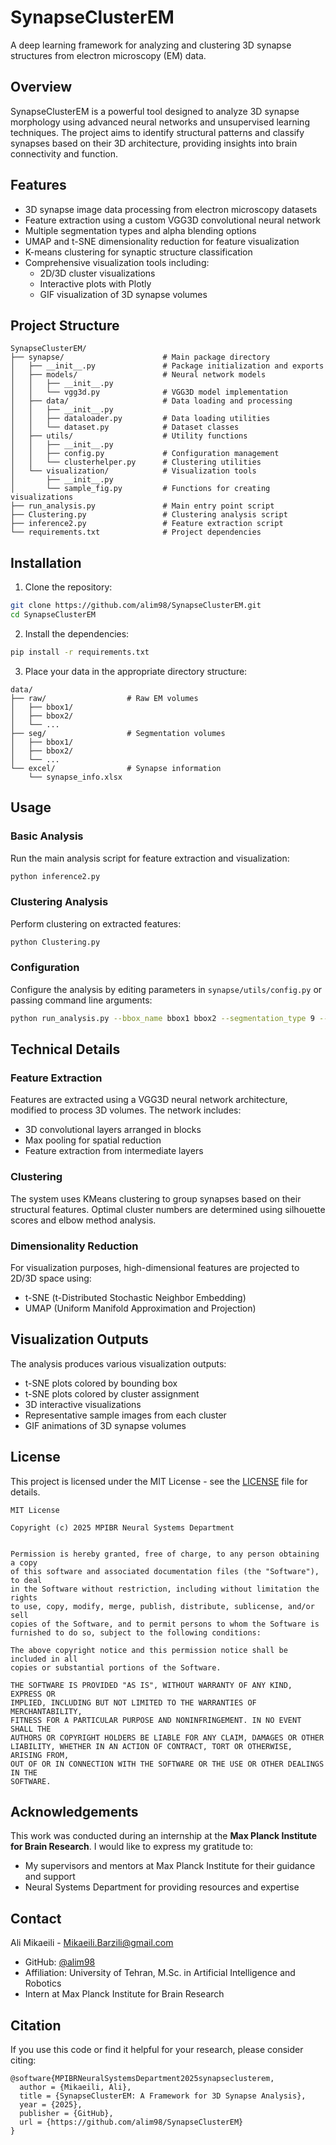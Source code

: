 # SynapseClusterEM

A deep learning framework for analyzing and clustering 3D synapse structures from electron microscopy (EM) data.

## Overview

SynapseClusterEM is a powerful tool designed to analyze 3D synapse morphology using advanced neural networks and unsupervised learning techniques. The project aims to identify structural patterns and classify synapses based on their 3D architecture, providing insights into brain connectivity and function.

## Features

- 3D synapse image data processing from electron microscopy datasets
- Feature extraction using a custom VGG3D convolutional neural network
- Multiple segmentation types and alpha blending options
- UMAP and t-SNE dimensionality reduction for feature visualization
- K-means clustering for synaptic structure classification
- Comprehensive visualization tools including:
  - 2D/3D cluster visualizations
  - Interactive plots with Plotly
  - GIF visualization of 3D synapse volumes

## Project Structure

```
SynapseClusterEM/
├── synapse/                      # Main package directory
│   ├── __init__.py               # Package initialization and exports
│   ├── models/                   # Neural network models
│   │   ├── __init__.py
│   │   └── vgg3d.py              # VGG3D model implementation
│   ├── data/                     # Data loading and processing
│   │   ├── __init__.py
│   │   ├── dataloader.py         # Data loading utilities
│   │   └── dataset.py            # Dataset classes
│   ├── utils/                    # Utility functions
│   │   ├── __init__.py
│   │   ├── config.py             # Configuration management
│   │   └── clusterhelper.py      # Clustering utilities
│   └── visualization/            # Visualization tools
│       ├── __init__.py
│       └── sample_fig.py         # Functions for creating visualizations
├── run_analysis.py               # Main entry point script
├── Clustering.py                 # Clustering analysis script
├── inference2.py                 # Feature extraction script
└── requirements.txt              # Project dependencies
```

## Installation

1. Clone the repository:
```bash
git clone https://github.com/alim98/SynapseClusterEM.git
cd SynapseClusterEM
```

2. Install the dependencies:
```bash
pip install -r requirements.txt
```

3. Place your data in the appropriate directory structure:
```
data/
├── raw/                  # Raw EM volumes
│   ├── bbox1/
│   ├── bbox2/
│   └── ...
├── seg/                  # Segmentation volumes
│   ├── bbox1/
│   ├── bbox2/
│   └── ...
└── excel/                # Synapse information
    └── synapse_info.xlsx
```

## Usage

### Basic Analysis

Run the main analysis script for feature extraction and visualization:

```bash
python inference2.py
```

### Clustering Analysis

Perform clustering on extracted features:

```bash
python Clustering.py
```

### Configuration

Configure the analysis by editing parameters in `synapse/utils/config.py` or passing command line arguments:

```bash
python run_analysis.py --bbox_name bbox1 bbox2 --segmentation_type 9 --alpha 0.5
```

## Technical Details

### Feature Extraction

Features are extracted using a VGG3D neural network architecture, modified to process 3D volumes. The network includes:

- 3D convolutional layers arranged in blocks
- Max pooling for spatial reduction
- Feature extraction from intermediate layers

### Clustering

The system uses KMeans clustering to group synapses based on their structural features. Optimal cluster numbers are determined using silhouette scores and elbow method analysis.

### Dimensionality Reduction

For visualization purposes, high-dimensional features are projected to 2D/3D space using:
- t-SNE (t-Distributed Stochastic Neighbor Embedding)
- UMAP (Uniform Manifold Approximation and Projection)

## Visualization Outputs

The analysis produces various visualization outputs:
- t-SNE plots colored by bounding box
- t-SNE plots colored by cluster assignment
- 3D interactive visualizations
- Representative sample images from each cluster
- GIF animations of 3D synapse volumes

## License

This project is licensed under the MIT License - see the [LICENSE](LICENSE) file for details.

```
MIT License

Copyright (c) 2025 MPIBR Neural Systems Department  


Permission is hereby granted, free of charge, to any person obtaining a copy
of this software and associated documentation files (the "Software"), to deal
in the Software without restriction, including without limitation the rights
to use, copy, modify, merge, publish, distribute, sublicense, and/or sell
copies of the Software, and to permit persons to whom the Software is
furnished to do so, subject to the following conditions:

The above copyright notice and this permission notice shall be included in all
copies or substantial portions of the Software.

THE SOFTWARE IS PROVIDED "AS IS", WITHOUT WARRANTY OF ANY KIND, EXPRESS OR
IMPLIED, INCLUDING BUT NOT LIMITED TO THE WARRANTIES OF MERCHANTABILITY,
FITNESS FOR A PARTICULAR PURPOSE AND NONINFRINGEMENT. IN NO EVENT SHALL THE
AUTHORS OR COPYRIGHT HOLDERS BE LIABLE FOR ANY CLAIM, DAMAGES OR OTHER
LIABILITY, WHETHER IN AN ACTION OF CONTRACT, TORT OR OTHERWISE, ARISING FROM,
OUT OF OR IN CONNECTION WITH THE SOFTWARE OR THE USE OR OTHER DEALINGS IN THE
SOFTWARE.
```

## Acknowledgements

This work was conducted during an internship at the **Max Planck Institute for Brain Research**. I would like to express my gratitude to:

- My supervisors and mentors at Max Planck Institute for their guidance and support
- Neural Systems Department for providing resources and expertise

## Contact

Ali Mikaeili - Mikaeili.Barzili@gmail.com
- GitHub: [@alim98](https://github.com/alim98)
- Affiliation: University of Tehran, M.Sc. in Artificial Intelligence and Robotics
- Intern at Max Planck Institute for Brain Research

## Citation

If you use this code or find it helpful for your research, please consider citing:

```
@software{MPIBRNeuralSystemsDepartment2025synapseclusterem,
  author = {Mikaeili, Ali},
  title = {SynapseClusterEM: A Framework for 3D Synapse Analysis},
  year = {2025},
  publisher = {GitHub},
  url = {https://github.com/alim98/SynapseClusterEM}
}
``` 